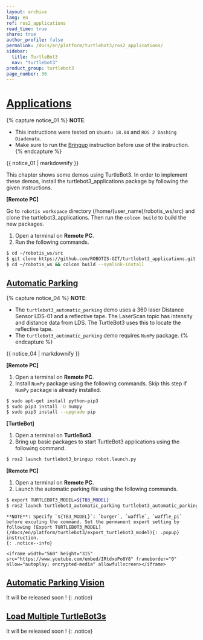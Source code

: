```yaml
---
layout: archive
lang: en
ref: ros2_applications
read_time: true
share: true
author_profile: false
permalink: /docs/en/platform/turtlebot3/ros2_applications/
sidebar:
  title: TurtleBot3
  nav: "turtlebot3"
product_group: turtlebot3
page_number: 36
---
```


<div style="counter-reset: h1 24"></div>

# [Applications](#applications)

{% capture notice_01 %}
**NOTE**:
- This instructions were tested on `Ubuntu 18.04` and `ROS 2 Dashing Diademata`.
- Make sure to run the [Bringup](/docs/en/platform/turtlebot3/ros2_bringup/#bringup) instruction before use of the instruction.
{% endcapture %}
<div class="notice--info">{{ notice_01 | markdownify }}</div>

This chapter shows some demos using TurtleBot3. In order to implement these demos, install the turtlebot3_applications package by following the given instructions.

**[Remote PC]** 

Go to `robotis workspace` directory (/home/(user_name)/robotis_ws/src) and clone the turtlebot3_applications. Then run the `colcon build` to build the new packages.

1. Open a terminal on **Remote PC**.
2. Run the following commands.
``` bash
$ cd ~/robotis_ws/src
$ git clone https://github.com/ROBOTIS-GIT/turtlebot3_applications.git
$ cd ~/robotis_ws && colcon build --symlink-install
```

<!-- 

## [TurtleBot Follower Demo](#turtlebot-follower-demo)

{% capture notice_02 %}
**NOTE**:
- The follower demo was implemented only using a 360 Laser Distance Sensor LDS-01. a classification algorithm is used based on previous fitting with samples of person and obstacles positions to take actions. It follows someone in front of the robot within a 50 centimeter range and 140 degrees.
- Running the follower demo in an area with obstacles may not work well. Therefore, it is recommended to run the demo in an open area without obstacles.
{% endcapture %}
<div class="notice--info">{{ notice_02 | markdownify }}</div>

**[TurtleBot]** 

In order to run this demo, parameter in LIDAR launch file has to be modified. 
In the param tag with `frame_id` as a name, replace `base_scan` to `odom` and save the file as shown in the below images.

1. Open a terminal on **TurtleBot3**.
2. Run the following commands.
``` bash
$ nano ~/robotis_ws/src/turtlebot3/turtlebot3_bringup/launch/turtlebot3_lidar.launch.py
```

    **NOTE**: Turtlebot Follower Demo requires `scikit-learn`, `NumPy` and `ScyPy` packages.
    {: .notice--info}

**[Remote PC]** 

1. Open a terminal on **Remote PC**.
2. Install `scikit-learn`, `NumPy`, and `ScyPy` packages using the following commands.
``` bash
$ sudo apt-get install python-pip3
$ sudo pip3 install -U scikit-learn numpy scipy
$ sudo pip3 install --upgrade pip
```

**[TurtleBot]** 

1. Open a terminal on **TurtleBot3**.
2. Launch the [bringup](/docs/en/platform/turtlebot3/ros2_bringup/#bringup) package using the following commands.
```bash
$ ros2 launch turtlebot3_bringup robot.launch.py
```

**[Remote PC]**

1. Open a terminal on **Remote PC**.
2. Launch `turtlebot3_follower` using the following command.
``` bash
$ ros2 launch turtlebot3_follower turtlebot3_follower.launch.py
```

    <iframe width="560" height="315" src="https://www.youtube.com/embed/w9YTxZVY6yQ" frameborder="0" allowfullscreen></iframe> 
    
-->

## [Automatic Parking](#automatic-parking)

{% capture notice_04 %}
**NOTE**:
- The `turtlebot3_automatic_parking` demo uses a 360 laser Distance Sensor LDS-01 and a reflective tape. The LaserScan topic has intensity and distance data from LDS. The TurtleBot3 uses this to locate the reflective tape.
- The `turtlebot3_automatic_parking` demo requires `NumPy` package.
{% endcapture %}
<div class="notice--info">{{ notice_04 | markdownify }}</div>

**[Remote PC]** 

1. Open a terminal on **Remote PC**.
2. Install `NumPy` package using the following commands. Skip this step if `NumPy` package is already installed.
``` bash
$ sudo apt-get install python-pip3
$ sudo pip3 install -U numpy
$ sudo pip3 install --upgrade pip
```

**[TurtleBot]** 

1. Open a terminal on **TurtleBot3**.
2. Bring up basic packages to start TurtleBot3 applications using the following command.
```bash
$ ros2 launch turtlebot3_bringup robot.launch.py
```

**[Remote PC]** 

1. Open a terminal on **Remote PC**.
2. Launch the automatic parking file using the following commands.
``` bash
$ export TURTLEBOT3_MODEL=${TB3_MODEL}
$ ros2 launch turtlebot3_automatic_parking turtlebot3_automatic_parking.launch.py
```
  
    **NOTE**: Specify `${TB3_MODEL}`: `burger`, `waffle`, `waffle_pi` before excuting the command. Set the permanent export setting by following [Export TURTLEBOT3_MODEL](/docs/en/platform/turtlebot3/export_turtlebot3_model){: .popup} instruction.
    {: .notice--info}

    <iframe width="560" height="315" src="https://www.youtube.com/embed/IRtdxoPo8Y8" frameborder="0" allow="autoplay; encrypted-media" allowfullscreen></iframe>

## [Automatic Parking Vision](#automatic-parking-vision)

It will be released soon ! 
{: .notice}

## [Load Multiple TurtleBot3s](#load-multiple-turtlebot3s)

It will be released soon ! 
{: .notice}
